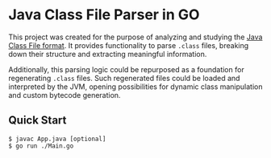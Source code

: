 # **Java Class File Parser in GO**

This project was created for the purpose of analyzing and studying the [Java Class File format](https://docs.oracle.com/javase/specs/jvms/se23/html/jvms-4.html). It provides functionality to parse `.class` files, breaking down their structure and extracting meaningful information.

Additionally, this parsing logic could be repurposed as a foundation for regenerating `.class` files. Such regenerated files could be loaded and interpreted by the JVM, opening possibilities for dynamic class manipulation and custom bytecode generation.

## **Quick Start**

```console
$ javac App.java [optional]
$ go run ./Main.go
```